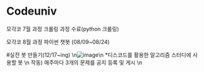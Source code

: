 # Codeuniv
모각코 7월 과정 크롤링 과정 수료(python 크롤링)

모각코 8월 과정 파이썬 챗봇 (08/09~08/24)


#실전 봇 만들기(12/17~ing)
\n![image](https://user-images.githubusercontent.com/80820166/146631167-98c0c1f5-38f9-43d7-9626-7da2747cafb9.png)\n
*디스코드를 활용한 알고리즘 스터디에 사용할 봇 \n
작동) 매주마다 3개의 문제를 공지 등록 및 게시 \n

